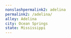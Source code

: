 ```yaml
---
﻿nonslashpermalink2: adelina
permalink2: /adelina/
alley: Adelina
city: Ocean Springs
state: Mississippi
---
```

